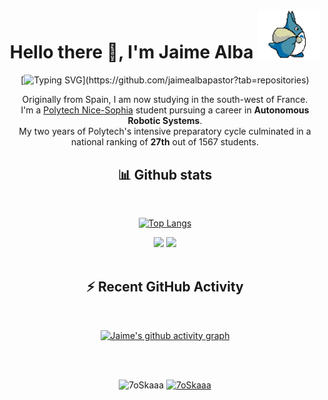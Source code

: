 <!-- COLOR PALETTE: https://colorhunt.co/palette/155263ff6f3cff9a3cffc93c
1: 155263
2: FF6F3C
3: FF9A3C
4: FFC93C
-->

<h1 align="center">Hello there 👋, I'm Jaime Alba <img src="images/totoro.gif" width="100"></h1>

<!--- animated text, to copy, just replace the lines with your choice or visit https://readme-typing-svg.herokuapp.com --->

<div align="center">

[![Typing SVG](https://readme-typing-svg.herokuapp.com?size=32&duration=2900&color=FF6F3C&center=true&width=500&lines=Engineering+Student;Robotics+Specialization;Neural+Networks;)](https://github.com/jaimealbapastor?tab=repositories)

Originally from Spain, I am now studying in the south-west of France.  
I'm a [Polytech Nice-Sophia](https://polytech.univ-cotedazur.fr/) student pursuing a career in **Autonomous Robotic Systems**.  
My two years of Polytech's intensive preparatory cycle culminated in a national ranking of **27th** out of 1567 students.

## 📊 Github stats

<br/>

[![Top Langs](https://github-readme-stats.vercel.app/api/top-langs/?username=jaimealbapastor&layout=compact&langs_count=6&bg_color=155263&title_color=FFC93C&text_color=FF9A3C&hide_border=true)](https://github.com/anuraghazra/github-readme-stats)

<img width="49.5%" src="https://github-readme-stats.vercel.app/api?username=jaimealbapastor&show_icons=true&bg_color=155263&title_color=FFC93C&text_color=FF6F3C&icon_color=FF9A3C&hide_border=true" />
<img width="49.5%" src="https://github-readme-streak-stats.herokuapp.com/?user=1999AZZAR&theme=gruvbox&hide_border=true" />

<br/>

<br/>

  <summary><h2>⚡ Recent GitHub Activity</h2></summary>
  <br/>

[![Jaime's github activity graph](https://activity-graph.herokuapp.com/graph?username=jaimealbapastor&bg_color=155263&color=FFC93C&line=FF6F3C&point=FF9A3C&area=true&area_color=FF6F3C)](https://github.com/ashutosh00710/github-readme-activity-graph)

  <br/>

</div>

<br/>

<p align="center">
 <img src="https://komarev.com/ghpvc/?username=7oSkaaa&label=Profile%20views&color=0e75b6&style=plastic" alt="7oSkaaa" />
 <a href = "https://commits.top/egypt.html" target="_blank">
  <img src="https://enfsgag3ayy6w9q.m.pipedream.net/&style=plastic" alt="7oSkaaa" target="_blank"/>
 </a>
</p>
